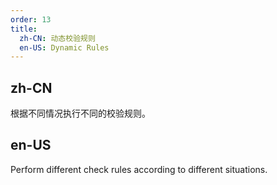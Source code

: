 ```yaml
---
order: 13
title:
  zh-CN: 动态校验规则
  en-US: Dynamic Rules
---
```


## zh-CN

根据不同情况执行不同的校验规则。

## en-US

Perform different check rules according to different situations.

